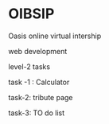 # OIBSIP
Oasis online virtual intership

web development

level-2 tasks

task -1 : Calculator

task-2: tribute page

task-3: TO do list
